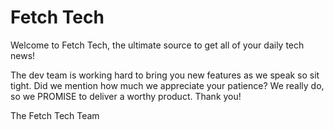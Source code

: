 # Fetch Tech
Welcome to Fetch Tech, the ultimate source to get all of your daily tech news!

The dev team is working hard to bring you new features as we speak so sit tight.
Did we mention how much we appreciate your patience? We really do, so we PROMISE to deliver a worthy product.
Thank you!

The Fetch Tech Team